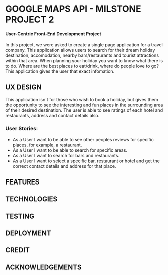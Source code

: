 # GOOGLE MAPS API - MILSTONE PROJECT 2
 
#### User-Centric Front-End Development Project

In this project, we were asked to create a single page application for a travel company. This application allows users to search for their
dream holiday destination, accomodation, nearby bars/restaurants and tourist attractions within that area. When planning your holiday you want to
know what there is to do. Where are the best places to eat/drink, where do people love to go? This application gives the user that exact 
infomation.

## UX DESIGN

This application isn't for those who wish to book a holiday, but gives them the opportunity to see the interesting and fun
places in the surrounding area of their desired destination. The user is able to see ratings of each hotel and restaurants, 
address and contact details also. 

### User Stories:

- As a User I want to be able to see other peoples reviews for specific places, for example, a restaurant.
- As a User I want to be able to search for specific areas.
- As a User I want to search for bars and restaurants.
- As a User I want to select a specific bar, restaurant or hotel and get the correct contact details and address for that place.

## FEATURES



## TECHNOLOGIES



## TESTING



## DEPLOYMENT



## CREDIT



## ACKNOWLEDGEMENTS


